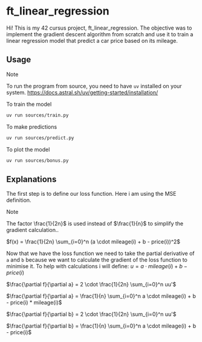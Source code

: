 # ft_linear_regression

Hi! This is my 42 cursus project, ft_linear_regression.
The objective was to implement the gradient descent algorithm from scratch and use it to train a linear regression model that predict a car price based on its mileage.

## Usage

> [!NOTE]
> To run the program from source, you need to have `uv` installed on your system.
> https://docs.astral.sh/uv/getting-started/installation/

To train the model
```bash
uv run sources/train.py
```

To make predictions
```bash
uv run sources/predict.py
```

To plot the model
```bash
uv run sources/bonus.py
```

## Explanations

The first step is to define our loss function. Here i am using the MSE definition.

> [!NOTE]
> The factor \frac{1}{2n}$ is used instead of $\frac{1}{n}$ to simplify the gradient calculation..

$f(x) = \frac{1}{2n} \sum_{i=0}^n (a \cdot mileage(i) + b - price(i))^2$

Now that we have the loss function we need to take the partial derivative of `a` and `b` because we want to calculate the gradient of the loss function to minimise it.
To help with calculations i will define: $u = a \cdot mileage(i) + b - price(i)$

$\frac{\partial f}{\partial a} = 2 \cdot \frac{1}{2n} \sum_{i=0}^n uu'$

$\frac{\partial f}{\partial a} = \frac{1}{n} \sum_{i=0}^n a \cdot mileage(i) + b - price(i) * mileage(i)$

$\frac{\partial f}{\partial b} = 2 \cdot \frac{1}{2n} \sum_{i=0}^n uu'$

$\frac{\partial f}{\partial b} = \frac{1}{n} \sum_{i=0}^n a \cdot mileage(i) + b - price(i)$
